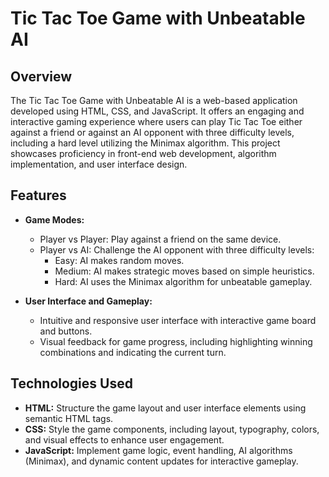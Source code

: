 # Tic Tac Toe Game with Unbeatable AI

## Overview

The Tic Tac Toe Game with Unbeatable AI is a web-based application developed using HTML, CSS, and JavaScript. It offers an engaging and interactive gaming experience where users can play Tic Tac Toe either against a friend or against an AI opponent with three difficulty levels, including a hard level utilizing the Minimax algorithm. This project showcases proficiency in front-end web development, algorithm implementation, and user interface design.

## Features

- **Game Modes:**
  - Player vs Player: Play against a friend on the same device.
  - Player vs AI: Challenge the AI opponent with three difficulty levels:
    - Easy: AI makes random moves.
    - Medium: AI makes strategic moves based on simple heuristics.
    - Hard: AI uses the Minimax algorithm for unbeatable gameplay.

- **User Interface and Gameplay:**
  - Intuitive and responsive user interface with interactive game board and buttons.
  - Visual feedback for game progress, including highlighting winning combinations and indicating the current turn.



## Technologies Used

- **HTML:** Structure the game layout and user interface elements using semantic HTML tags.
- **CSS:** Style the game components, including layout, typography, colors, and visual effects to enhance user engagement.
- **JavaScript:** Implement game logic, event handling, AI algorithms (Minimax), and dynamic content updates for interactive gameplay.
